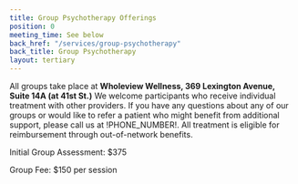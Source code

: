```yaml
---
title: Group Psychotherapy Offerings
position: 0
meeting_time: See below
back_href: "/services/group-psychotherapy"
back_title: Group Psychotherapy
layout: tertiary
---
```


All groups take place at **Wholeview Wellness, 369 Lexington Avenue, Suite 14A (at 41st St.)**  We welcome participants who receive individual treatment with other providers.  If you have any questions about any of our groups or would like to refer a patient who might benefit from additional support, please call us at !PHONE_NUMBER!.  All treatment is eligible for reimbursement through out-of-network benefits.

Initial Group Assessment: $375

Group Fee: $150 per session
